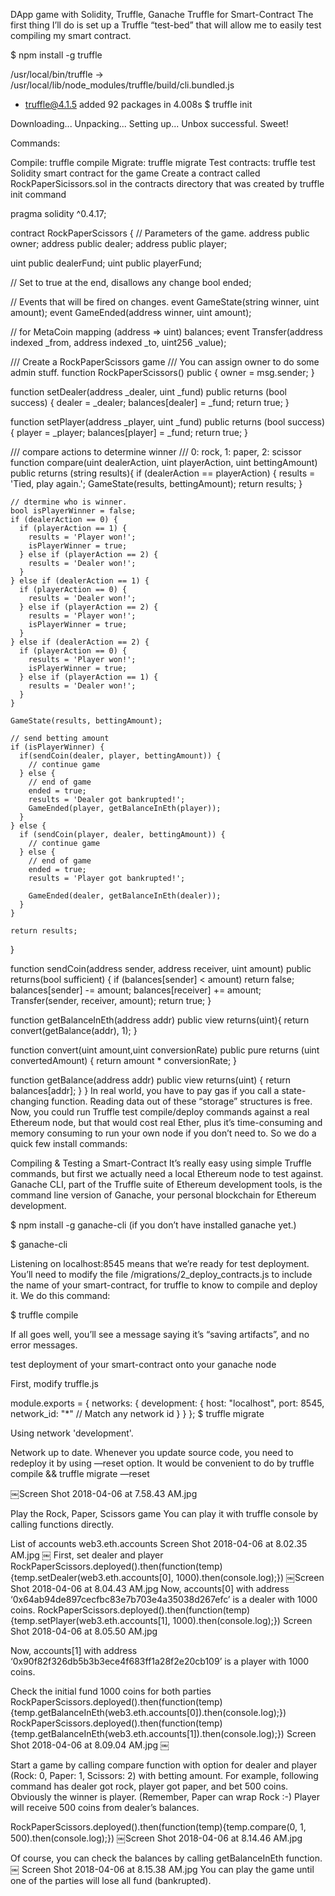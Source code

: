 DApp game with Solidity, Truffle, Ganache
Truffle for Smart-Contract
The first thing I’ll do is set up a Truffle “test-bed” that will allow me to easily test compiling my smart contract.

$ npm install -g truffle

/usr/local/bin/truffle -> /usr/local/lib/node_modules/truffle/build/cli.bundled.js
+ truffle@4.1.5
added 92 packages in 4.008s
$ truffle init

Downloading...
Unpacking...
Setting up...
Unbox successful. Sweet!

Commands:

  Compile:        truffle compile
  Migrate:        truffle migrate
  Test contracts: truffle test
Solidity smart contract for the game
Create a contract called RockPaperSicissors.sol in the contracts directory that was created by truffle init command

pragma solidity ^0.4.17;

contract RockPaperScissors {
  // Parameters of the game.
  address public owner;
  address public dealer;
  address public player;

  uint public dealerFund;
  uint public playerFund;

  // Set to true at the end, disallows any change
  bool ended;

  // Events that will be fired on changes.
  event GameState(string winner, uint amount);
  event GameEnded(address winner, uint amount);

  // for MetaCoin
  mapping (address => uint) balances;
    event Transfer(address indexed _from, address indexed _to, uint256 _value);

  /// Create a RockPaperScissors game
  /// You can assign owner to do some admin stuff.
  function RockPaperScissors() public {
    owner = msg.sender;
  }

  function setDealer(address _dealer, uint _fund) public returns (bool success) {
    dealer = _dealer;
    balances[dealer] = _fund;
    return true;
  }

  function setPlayer(address _player, uint _fund) public returns (bool success) {
    player = _player;
    balances[player] = _fund;
    return true;
  }

  /// compare actions to determine winner
  /// 0: rock, 1: paper, 2: scissor
  function compare(uint dealerAction, uint playerAction, uint bettingAmount) public returns (string results){
    if (dealerAction == playerAction) {
      results = 'Tied, play again.';
      GameState(results, bettingAmount);
      return results;
    }

    // dtermine who is winner.
    bool isPlayerWinner = false;
    if (dealerAction == 0) {
      if (playerAction == 1) {
        results = 'Player won!';
        isPlayerWinner = true;
      } else if (playerAction == 2) {
        results = 'Dealer won!';
      }
    } else if (dealerAction == 1) {
      if (playerAction == 0) {
        results = 'Dealer won!';
      } else if (playerAction == 2) {
        results = 'Player won!';
        isPlayerWinner = true;
      }
    } else if (dealerAction == 2) {
      if (playerAction == 0) {
        results = 'Player won!';
        isPlayerWinner = true;
      } else if (playerAction == 1) {
        results = 'Dealer won!';
      }
    }

    GameState(results, bettingAmount);

    // send betting amount
    if (isPlayerWinner) {
      if(sendCoin(dealer, player, bettingAmount)) {
        // continue game
      } else {
        // end of game
        ended = true;
        results = 'Dealer got bankrupted!';
        GameEnded(player, getBalanceInEth(player));
      }
    } else {
      if (sendCoin(player, dealer, bettingAmount)) {
        // continue game
      } else {
        // end of game
        ended = true;
        results = 'Player got bankrupted!';

        GameEnded(dealer, getBalanceInEth(dealer));
      }
    }

    return results;
  }

  function sendCoin(address sender, address receiver, uint amount) public returns(bool sufficient) {
    if (balances[sender] < amount) return false;
    balances[sender] -= amount;
    balances[receiver] += amount;
    Transfer(sender, receiver, amount);
    return true;
  }

  function getBalanceInEth(address addr) public view returns(uint){
    return convert(getBalance(addr), 1);
  }

  function convert(uint amount,uint conversionRate) public pure returns (uint convertedAmount) {
        return amount * conversionRate;
    }

  function getBalance(address addr) public view returns(uint) {
    return balances[addr];
  }
}
In real world, you have to pay gas if you call a state-changing function. Reading data out of these “storage” structures is free. Now, you could run Truffle test compile/deploy commands against a real Ethereum node, but that would cost real Ether, plus it’s time-consuming and memory consuming to run your own node if you don’t need to. So we do a quick few install commands:

Compiling & Testing a Smart-Contract
It’s really easy using simple Truffle commands, but first we actually need a local Ethereum node to test against. Ganache CLI, part of the Truffle suite of Ethereum development tools, is the command line version of Ganache, your personal blockchain for Ethereum development.

$ npm install -g ganache-cli (if you don’t have installed ganache yet.)

$ ganache-cli

Listening on localhost:8545 means that we’re ready for test deployment. You’ll need to modify the file /migrations/2_deploy_contracts.js to include the name of your smart-contract, for truffle to know to compile and deploy it. We do this command:

$ truffle compile

If all goes well, you’ll see a message saying it’s “saving artifacts”, and no error messages.

test deployment of your smart-contract onto your ganache node

First, modify truffle.js

module.exports = {
   networks: {
   development: {
   host: "localhost",
   port: 8545,
   network_id: "*" // Match any network id
  }
 }
};
$ truffle migrate

Using network 'development'.

Network up to date.
Whenever you update source code, you need to redeploy it by using —reset option. It would be convenient to do by truffle compile && truffle migrate —reset

￼Screen Shot 2018-04-06 at 7.58.43 AM.jpg

Play the Rock, Paper, Scissors game
You can play it with truffle console by calling functions directly.

List of accounts
web3.eth.accounts
Screen Shot 2018-04-06 at 8.02.35 AM.jpg
￼
First, set dealer and player
RockPaperScissors.deployed().then(function(temp){temp.setDealer(web3.eth.accounts[0], 1000).then(console.log);})
￼Screen Shot 2018-04-06 at 8.04.43 AM.jpg
Now, accounts[0] with address ‘0x64ab94de897cecfbc83e7b703e4a35038d267efc’ is a dealer with 1000 coins.
RockPaperScissors.deployed().then(function(temp){temp.setPlayer(web3.eth.accounts[1], 1000).then(console.log);})
Screen Shot 2018-04-06 at 8.05.50 AM.jpg

Now, accounts[1] with address ‘0x90f82f326db5b3b3ece4f683ff1a28f2e20cb109’ is a player with 1000 coins.

Check the initial fund 1000 coins for both parties
RockPaperScissors.deployed().then(function(temp){temp.getBalanceInEth(web3.eth.accounts[0]).then(console.log);})
RockPaperScissors.deployed().then(function(temp){temp.getBalanceInEth(web3.eth.accounts[1]).then(console.log);})
Screen Shot 2018-04-06 at 8.09.04 AM.jpg
￼

Start a game by calling compare function with option for dealer and player (Rock: 0, Paper: 1, Scissors: 2) with betting amount. For example, following command has dealer got rock, player got paper, and bet 500 coins. Obviously the winner is player. (Remember, Paper can wrap Rock :-) Player will receive 500 coins from dealer’s balances.

RockPaperScissors.deployed().then(function(temp){temp.compare(0, 1, 500).then(console.log);})
￼Screen Shot 2018-04-06 at 8.14.46 AM.jpg

Of course, you can check the balances by calling getBalanceInEth function.
￼
Screen Shot 2018-04-06 at 8.15.38 AM.jpg
You can play the game until one of the parties will lose all fund (bankrupted).
